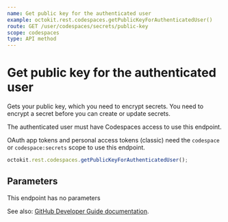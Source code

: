 ```yaml
---
name: Get public key for the authenticated user
example: octokit.rest.codespaces.getPublicKeyForAuthenticatedUser()
route: GET /user/codespaces/secrets/public-key
scope: codespaces
type: API method
---
```


# Get public key for the authenticated user

Gets your public key, which you need to encrypt secrets. You need to encrypt a secret before you can create or update secrets.

The authenticated user must have Codespaces access to use this endpoint.

OAuth app tokens and personal access tokens (classic) need the `codespace` or `codespace:secrets` scope to use this endpoint.

```js
octokit.rest.codespaces.getPublicKeyForAuthenticatedUser();
```

## Parameters

This endpoint has no parameters

See also: [GitHub Developer Guide documentation](https://docs.github.com/rest/codespaces/secrets#get-public-key-for-the-authenticated-user).
